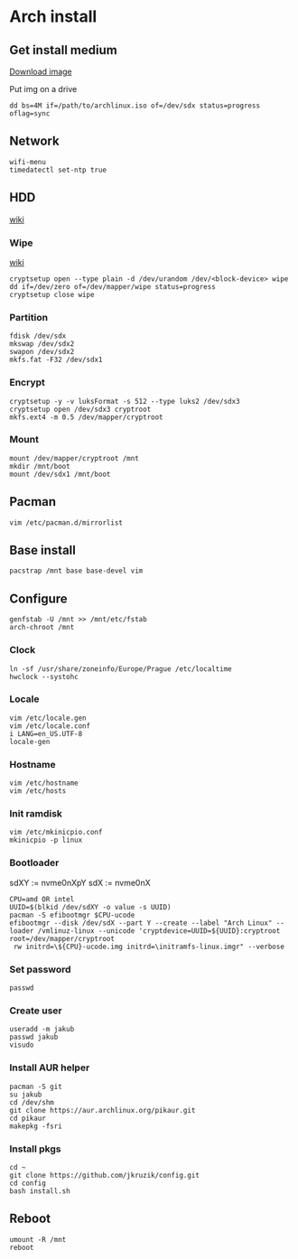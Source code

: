 # Arch install


## Get install medium
[Download image](https://www.archlinux.org/download/)

Put img on a drive
```
dd bs=4M if=/path/to/archlinux.iso of=/dev/sdx status=progress oflag=sync
```


## Network
```
wifi-menu
timedatectl set-ntp true
```


## HDD
[wiki](https://wiki.archlinux.org/index.php/Dm-crypt/Encrypting_an_entire_system#LUKS_on_a_partition)

### Wipe
[wiki](https://wiki.archlinux.org/index.php/Dm-crypt/Drive_preparation)
```
cryptsetup open --type plain -d /dev/urandom /dev/<block-device> wipe
dd if=/dev/zero of=/dev/mapper/wipe status=progress
cryptsetup close wipe
```
### Partition

```
fdisk /dev/sdx
mkswap /dev/sdx2
swapon /dev/sdx2
mkfs.fat -F32 /dev/sdx1
```

### Encrypt
```
cryptsetup -y -v luksFormat -s 512 --type luks2 /dev/sdx3
cryptsetup open /dev/sdx3 cryptroot
mkfs.ext4 -m 0.5 /dev/mapper/cryptroot
```

### Mount
```
mount /dev/mapper/cryptroot /mnt
mkdir /mnt/boot
mount /dev/sdx1 /mnt/boot
```


## Pacman
```
vim /etc/pacman.d/mirrorlist
```

## Base install
```
pacstrap /mnt base base-devel vim
```

## Configure
```
genfstab -U /mnt >> /mnt/etc/fstab
arch-chroot /mnt
```

### Clock
```
ln -sf /usr/share/zoneinfo/Europe/Prague /etc/localtime
hwclock --systohc
```

### Locale
```
vim /etc/locale.gen
vim /etc/locale.conf
i LANG=en_US.UTF-8
locale-gen
```

### Hostname
```
vim /etc/hostname
vim /etc/hosts
```

### Init ramdisk
```
vim /etc/mkinicpio.conf
mkinicpio -p linux
```

### Bootloader
sdXY := nvme0nXpY
sdX := nvme0nX
```
CPU=amd OR intel
UUID=$(blkid /dev/sdXY -o value -s UUID)
pacman -S efibootmgr $CPU-ucode
efibootmgr --disk /dev/sdX --part Y --create --label "Arch Linux" --loader /vmlinuz-linux --unicode 'cryptdevice=UUID=${UUID}:cryptroot root=/dev/mapper/cryptroot
 rw initrd=\${CPU}-ucode.img initrd=\initramfs-linux.imgr" --verbose
```

### Set password
```
passwd
```

### Create user
```
useradd -m jakub
passwd jakub
visudo
```

### Install AUR helper
```
pacman -S git
su jakub
cd /dev/shm
git clone https://aur.archlinux.org/pikaur.git
cd pikaur
makepkg -fsri
```

### Install pkgs
```
cd ~
git clone https://github.com/jkruzik/config.git
cd config
bash install.sh
```


## Reboot
```
umount -R /mnt
reboot
```

